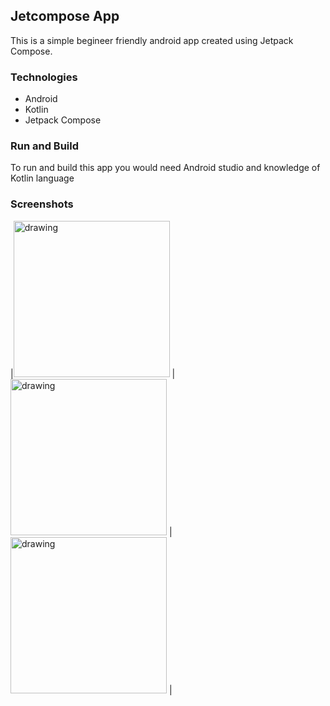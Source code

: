 ## Jetcompose App
This is a simple begineer friendly android app created using Jetpack Compose.

### Technologies
- Android
- Kotlin
- Jetpack Compose

### Run and Build
To run and build this app you would need Android studio and knowledge of Kotlin language 


### Screenshots

|<img src="https://github.com/aadityamp01/Androapps/blob/master/JetCompose/assets/img1.jpg" alt="drawing" width="250"/> | <img src="https://github.com/aadityamp01/Androapps/blob/master/JetCompose/assets/img2.jpg" alt="drawing" width="250"/> | <img src="https://github.com/aadityamp01/Androapps/blob/master/JetCompose/assets/img3.jpg" alt="drawing" width="250"/> |



